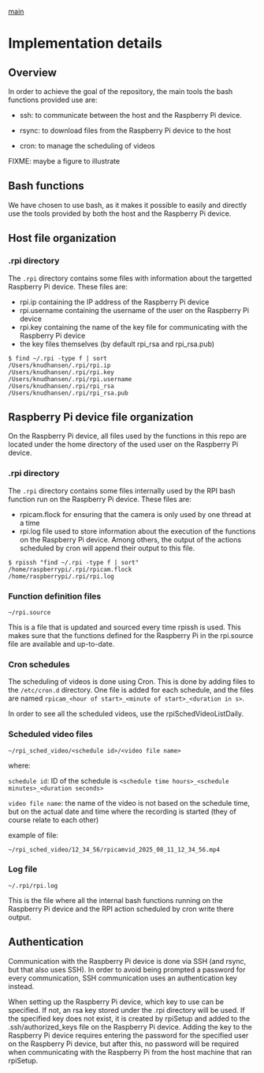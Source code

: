 [main][main-link]

# Implementation details

## Overview

In order to achieve the goal of the repository, the main tools the bash functions provided use are:

* ssh: to communicate between the host and the Raspberry Pi device.

* rsync: to download files from the Raspberry Pi device to the host

* cron: to manage the scheduling of videos

FIXME: maybe a figure to illustrate

## Bash functions

We have chosen to use bash, as it makes it possible to easily and directly use the tools provided by
both the host and the Raspberry Pi device.

## Host file organization

### .rpi directory

The `.rpi` directory contains some files with information about the targetted Raspberry Pi device. These files are:

* rpi.ip containing the IP address of the Raspberry Pi device
* rpi.username containing the username of the user on the Raspberry Pi device
* rpi.key containing the name of the key file for communicating with the Raspberry Pi device
* the key files themselves (by default rpi_rsa and rpi_rsa.pub)

```
$ find ~/.rpi -type f | sort
/Users/knudhansen/.rpi/rpi.ip
/Users/knudhansen/.rpi/rpi.key
/Users/knudhansen/.rpi/rpi.username
/Users/knudhansen/.rpi/rpi_rsa
/Users/knudhansen/.rpi/rpi_rsa.pub
```

## Raspberry Pi device file organization

On the Raspberry Pi device, all files used by the functions in this repo are located under the home directory of the used user on the Raspberry Pi device.

### .rpi directory

The `.rpi` directory contains some files internally used by the RPI bash function run on the Raspberry Pi device. These files are:

* rpicam.flock for ensuring that the camera is only used by one thread at a time
* rpi.log file used to store information about the execution of the functions on the Raspberry Pi device.
  Among others, the output of the actions scheduled by cron will append their output to this file.

```
$ rpissh "find ~/.rpi -type f | sort"
/home/raspberrypi/.rpi/rpicam.flock
/home/raspberrypi/.rpi/rpi.log
```

### Function definition files

```
~/rpi.source
```

This is a file that is updated and sourced every time rpissh is used. This makes sure that the functions defined for the Raspberry Pi in the rpi.source file are available and up-to-date.

### Cron schedules

The scheduling of videos is done using Cron. This is done by adding files to the `/etc/cron.d` directory. One file is added for each schedule, and the files are named `rpicam_<hour of start>_<minute of start>_<duration in s>`.

In order to see all the scheduled videos, use the rpiSchedVideoListDaily.

### Scheduled video files

```
~/rpi_sched_video/<schedule id>/<video file name>
```

where:

`schedule id`: ID of the schedule is `<schedule time hours>_<schedule minutes>_<duration seconds>`

`video file name`: the name of the video is not based on the schedule time, but on the actual date and time where the recording is started (they of course relate to each other)

example of file:

```
~/rpi_sched_video/12_34_56/rpicamvid_2025_08_11_12_34_56.mp4
```

### Log file

```
~/.rpi/rpi.log
```

This is the file where all the internal bash functions running on the Raspberry Pi device and
the RPI action scheduled by cron write there output.

## Authentication

Communication with the Raspberry Pi device is done via SSH (and rsync, but that also uses SSH). In order to avoid being prompted a password for every communication, SSH communication uses an authentication key instead.

When setting up the Raspberry Pi device, which key to use can be specified. If not, an rsa key stored under the .rpi directory will be used. If the specified key does not exist, it is created by rpiSetup and added to the .ssh/authorized_keys file on the Raspberry Pi device. Adding the key to the Raspberry Pi device requires entering the password for the specified user on the Raspberry Pi device, but after this, no password will be required when communicating with the Raspberry Pi from the host machine that ran rpiSetup.

[main-link]: ./README.md